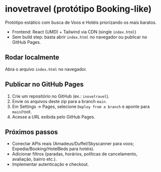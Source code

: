 
# inovetravel (protótipo Booking-like)

Protótipo estático com busca de Voos e Hotéis priorizando os mais baratos.

- Frontend: React (UMD) + Tailwind via CDN (single `index.html`)
- Sem build step: basta abrir `index.html` no navegador ou publicar no GitHub Pages.

## Rodar localmente
Abra o arquivo `index.html` no navegador.

## Publicar no GitHub Pages
1. Crie um repositório no GitHub (ex.: `inovetravel`).
2. Envie os arquivos deste zip para a branch `main`.
3. Em Settings → Pages, selecione `Deploy from a branch` e aponte para `main`/root.
4. Acesse a URL exibida pelo GitHub Pages.

## Próximos passos
- Conectar APIs reais (Amadeus/Duffel/Skyscanner para voos; Expedia/Booking/HotelBeds para hotéis).
- Adicionar filtros (paradas, horários, políticas de cancelamento, avaliação, bairro etc.).
- Implementar autenticação e checkout.

